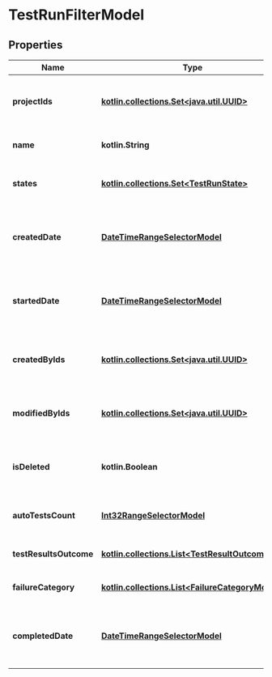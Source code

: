 
# TestRunFilterModel

## Properties
| Name | Type | Description | Notes |
| ------------ | ------------- | ------------- | ------------- |
| **projectIds** | [**kotlin.collections.Set&lt;java.util.UUID&gt;**](java.util.UUID.md) | Specifies a test run project IDs to search for |  [optional] |
| **name** | **kotlin.String** | Specifies test run name |  [optional] |
| **states** | [**kotlin.collections.Set&lt;TestRunState&gt;**](TestRunState.md) | Specifies a test run states to search for |  [optional] |
| **createdDate** | [**DateTimeRangeSelectorModel**](DateTimeRangeSelectorModel.md) | Specifies a test run range of created date to search for |  [optional] |
| **startedDate** | [**DateTimeRangeSelectorModel**](DateTimeRangeSelectorModel.md) | Specifies a test run range of started date to search for |  [optional] |
| **createdByIds** | [**kotlin.collections.Set&lt;java.util.UUID&gt;**](java.util.UUID.md) | Specifies a test run creator IDs to search for |  [optional] |
| **modifiedByIds** | [**kotlin.collections.Set&lt;java.util.UUID&gt;**](java.util.UUID.md) | Specifies a test run last editor IDs to search for |  [optional] |
| **isDeleted** | **kotlin.Boolean** | Specifies a test run deleted status to search for |  [optional] |
| **autoTestsCount** | [**Int32RangeSelectorModel**](Int32RangeSelectorModel.md) | Number of autoTests run in the test run |  [optional] |
| **testResultsOutcome** | [**kotlin.collections.List&lt;TestResultOutcome&gt;**](TestResultOutcome.md) | Specifies test results outcomes |  [optional] |
| **failureCategory** | [**kotlin.collections.List&lt;FailureCategoryModel&gt;**](FailureCategoryModel.md) | Specifies failure categories |  [optional] |
| **completedDate** | [**DateTimeRangeSelectorModel**](DateTimeRangeSelectorModel.md) | Specifies a test run range of completed date to search for |  [optional] |



